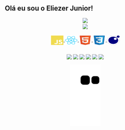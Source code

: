 ## Olá eu sou o Eliezer Junior!

<div align="center" style="display-flex">
  <a href="https://github.com/JrEliezer">
  <img height="180em" src="https://github-readme-stats.vercel.app/api?username=JrEliezer&show_icons=true&theme=dark&include_all_commits=true&count_private=true"/>
  
</br>
  <img height="180em" src="https://github-readme-stats.vercel.app/api/top-langs/?username=JrEliezer&layout=compact&langs_count=7&theme=dark"/>
</div>
<div align="center" style="display:flex inline_block"><br>
  <img align="center" alt="JR-Js" height="30" width="40" src="https://raw.githubusercontent.com/devicons/devicon/master/icons/javascript/javascript-plain.svg">
  <img align="center" alt="JR-React" height="30" width="40" src="https://raw.githubusercontent.com/devicons/devicon/master/icons/react/react-original.svg">
  <img align="center" alt="JR-HTML" height="30" width="40" src="https://raw.githubusercontent.com/devicons/devicon/master/icons/html5/html5-original.svg">
  <img align="center" alt="JR-CSS" height="30" width="40" src="https://raw.githubusercontent.com/devicons/devicon/master/icons/css3/css3-original.svg">
    <img align="center" alt="JR-CSS" height="30" width="40" src="https://raw.githubusercontent.com/devicons/devicon/master/icons/lua/lua-original.svg">
</div>
  
  ##
 
<div align="center" style="display-flex"> 
  <a href="https://www.youtube.com/c/StarKong" target="_blank"><img src="https://img.shields.io/badge/YouTube-FF0000?style=for-the-badge&logo=youtube&logoColor=white" target="_blank"></a>
  <a href="https://instagram.com/junior.eliezer2" target="_blank"><img src="https://img.shields.io/badge/-Instagram-%23E4405F?style=for-the-badge&logo=instagram&logoColor=white" target="_blank"></a>
 	<a href="https://www.twitch.tv/starkong" target="_blank"><img src="https://img.shields.io/badge/Twitch-9146FF?style=for-the-badge&logo=twitch&logoColor=white" target="_blank"></a>
 <a href="https://discord.gg/anerarp" target="_blank"><img src="https://img.shields.io/badge/Discord-7289DA?style=for-the-badge&logo=discord&logoColor=white" target="_blank"></a> 
  <a href = "mailto:junineliezer1998@gmail.com"><img src="https://img.shields.io/badge/-Gmail-%23333?style=for-the-badge&logo=gmail&logoColor=white" target="_blank"></a>
  <a href="https://www.linkedin.com/in/rafaella-ballerini-45875016a" target="_blank"><img src="https://img.shields.io/badge/-LinkedIn-%230077B5?style=for-the-badge&logo=linkedin&logoColor=white" target="_blank"></a> 
 
  ![Snake animation](https://github.com/rafaballerini/rafaballerini/blob/output/github-contribution-grid-snake.svg)
 
</div>
